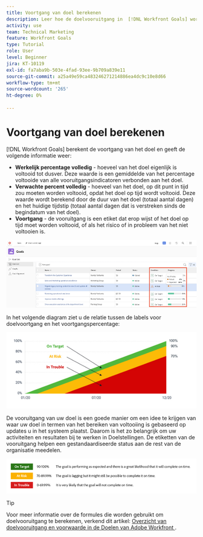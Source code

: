 ```yaml
---
title: Voortgang van doel berekenen
description: Leer hoe de doelvooruitgang in  [!DNL Workfront Goals] wordt berekend.
activity: use
team: Technical Marketing
feature: Workfront Goals
type: Tutorial
role: User
level: Beginner
jira: KT-10119
exl-id: fa7aba9b-503e-4fad-93ee-9b709a839e11
source-git-commit: a25a49e59ca483246271214886ea4dc9c10e8d66
workflow-type: tm+mt
source-wordcount: '265'
ht-degree: 0%

---
```


# Voortgang van doel berekenen

[!DNL Workfront Goals] berekent de voortgang van het doel en geeft de volgende informatie weer:

* **Werkelijk percentage volledig** - hoeveel van het doel eigenlijk is voltooid tot dusver. Deze waarde is een gemiddelde van het percentage voltooide van alle vooruitgangsindicatoren verbonden aan het doel.
* **Verwachte percent volledig** - hoeveel van het doel, op dit punt in tijd zou moeten worden voltooid, opdat het doel op tijd wordt voltooid. Deze waarde wordt berekend door de duur van het doel (totaal aantal dagen) en het huidige tijdstip (totaal aantal dagen dat is verstreken sinds de begindatum van het doel).
* **Voortgang** - de vooruitgang is een etiket dat erop wijst of het doel op tijd moet worden voltooid, of als het risico of in probleem van het niet voltooien is.

![&#x200B; Een schermafbeelding van de voortgang van het doel in [!DNL Workfront Goals]](assets/13-workfront-goals-percent-complete.png)

In het volgende diagram ziet u de relatie tussen de labels voor doelvoortgang en het voortgangspercentage:

![&#x200B; een grafiek die de verhouding tussen de etiketten van de doelvooruitgang en vooruitgangspercentage illustreert &#x200B;](assets/14-workfront-goals-progress-statuses.jpeg)

De vooruitgang van uw doel is een goede manier om een idee te krijgen van waar uw doel in termen van het bereiken van voltooiing is gebaseerd op updates u in het systeem plaatst. Daarom is het zo belangrijk om uw activiteiten en resultaten bij te werken in Doelstellingen. De etiketten van de vooruitgang helpen een gestandaardiseerde status aan de rest van de organisatie meedelen.

![&#x200B; Een afbeelding die de verschillende voortgangslabels bedekt in [!DNL Workfront Goals]](assets/15-workfront-goals-progress-bar-code.png)


>[!TIP]
>
>Voor meer informatie over de formules die worden gebruikt om doelvooruitgang te berekenen, verkend dit artikel: [&#x200B; Overzicht van doelvooruitgang en voorwaarde in de Doelen van Adobe Workfront &#x200B;](https://experienceleague.adobe.com/docs/workfront/using/adobe-workfront-goals/goal-management/calculate-goal-progress.html?lang=nl-NL#overview-of-goal-progress-and-threshold).

